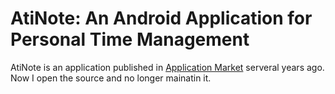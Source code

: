 # AtiNote: An Android Application for Personal Time Management

AtiNote is an application published in [Application Market](https://sj.qq.com/myapp/detail.htm?apkName=com.tju.twist.atinote) serveral years ago. Now I open the source and no longer mainatin it. 

